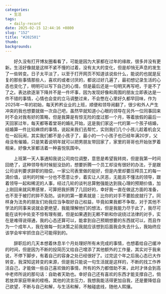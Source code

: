 ```yaml
---
categories:
  - 生活
tags:
  - daily-record
date: 2025-02-15 12:44:16 +0800
slug: "152"
title: "#202501"
thumb: 
backgrounds:
---
```


&emsp;&emsp;好久没有打开博友圈看看了，可能是因为大家都在过年的缘故，很多并没有更新。生活好像就是这样不紧不慢的过着，没有太大的变化，但是却悄无声息的发生了一些转变。日子太平淡了，以至于打开网页不知道该说些什么，能说的也就是反复的那些事情那些人，喜欢的或者讨厌的，都说过好几遍了，最初想记录生活的心态也变化了，明明可以写下自己的心情，但是最后还是一句明天再写吧，于是不了了之。表达欲逐渐下降并不是一件坏事，因为发现好像和周围的朋友立即表达是一件不错的事情，心情也会变的立马调整过来，不会憋在心里好久都早回味，作为2025年一年的初始，每天矜矜业业的上班，顺便和领导闹翻了，很少和外人产生冲突的我也想要就做一次自己吧，虽然早就知道小心眼的领导在另外一位同事回来时不会对我有好的策略，但是我算是有惊无险的度过那一个月，等着放假的最后一天回家过年，每天都等着堂哥的婚礼开始，这是我们家这一代的第一个孩子结婚，结婚算一件比较麻烦的事情，说起来我们去帮忙，实则我们几个小孩儿趁着机会又在一起玩闹，其实我们都不是小孩子了，最小的一个小孩子也已经年满20岁，父母没有催婚，只是笑着说明年就可以把男朋友带回家了，家里的哥哥也开始张罗着相亲，好像大家都活着一种喜悦氛围中。

&emsp;&emsp;上班第一天人事通知我说公司岗位调整，意思是希望我转岗，但是我第一时间回绝了，这种领导有时候挺没劲的，想要折腾一个员工却没有很好的办法，于是跟公司谈判要求辞职的赔偿，一家公司表里做的挺好，但是内里却要压榨员工的每一滴价值，谈判的时候一分也不愿意让步，着实让人厌恶，无能且不懂法的领导，跟着领导一起和稀泥的人事，经过几轮的谈判总算勉强能达到我心理的预期价值，加上刚回来就风寒感冒，可算把我折腾了几回好的，幸好我一直在做这方面的准备，也不至于被打的猝不及防。谈判的第一要素就是：比你的对手不要脸皮就行了。同样身为法务的朋友们劝我应当争取好自己权益，毕竟如果我都不争取，对于其他不学法的同事来说就会更绝望，我能理解他们的想法，但是我能力尽于此了，我尽可能在谈判中处变不惊有理有据，但是如果遇到无赖不断和你说绕过法律的对手，实在是难得说得通，我的心态还算可以，能拿到自己预期想要的东西就可以，而且作为一个成年人，我在做每一刻决策之前我就应该想到后面我会失去什么，我始终应该学会牢牢抓住自己可能得到的。

&emsp;&emsp;辞职后的几天本想着休息半个月处理好所有未完成的事情，也想着给自己缓冲的时间，但是因为不断的投简历又给自己增添了其他额外的工作量，其实对于我来说，不停下脚步，有着自己的容身之处已经很好了。过完这个年之后我心态已大作转变，我深知这转变的来源，但是我只能说一句生活就是这样的，不断的找工作养活自己，才能做一些自己喜欢做的事情，所有的外力都借助不来，此时才体会到高中老师所说的那句话：自助者天助也。幸好自己还有喜欢的东西才能支撑自己，倘若放弃家庭带来的桎梏，其他的流言压力，我想我能活得更加自我，还是要降低自己欲望，不断与自己和解，与生活和解，不触碰底线，随他人熙攘。
